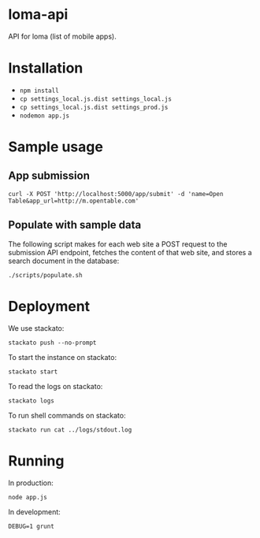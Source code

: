 # loma-api

API for loma (list of mobile apps).


# Installation

* `npm install`
* `cp settings_local.js.dist settings_local.js`
* `cp settings_local.js.dist settings_prod.js`
* `nodemon app.js`


# Sample usage

## App submission

    curl -X POST 'http://localhost:5000/app/submit' -d 'name=Open Table&app_url=http://m.opentable.com'

## Populate with sample data

The following script makes for each web site a POST request to the submission
API endpoint, fetches the content of that web site, and stores a search
document in the database:

    ./scripts/populate.sh


# Deployment

We use stackato:

    stackato push --no-prompt

To start the instance on stackato:

    stackato start

To read the logs on stackato:

    stackato logs

To run shell commands on stackato:

    stackato run cat ../logs/stdout.log


# Running

In production:

    node app.js

In development:

    DEBUG=1 grunt
